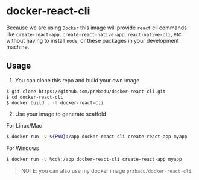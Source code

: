# docker-react-cli

Because we are using `Docker` this image will provide `react` cli
commands like `create-react-app`, `create-react-native-app`,
`react-native-cli`, etc without having to install `node`, or these
packages in your development machine.

## Usage

1. You can clone this repo and build your own image

```sh
$ git clone https://github.com/przbadu/docker-react-cli.git
$ cd docker-react-cli
$ docker build . -t docker-react-cli
```

2. Use your image to generate scaffold

For Linux/Mac

```sh
$ docker run -v ${PWD}:/app docker-react-cli create-react-app myapp
```

For Windows

```sh
$ docker run -v %cd%:/app docker-react-cli create-react-app myapp
```

> NOTE: you can also use my docker image `przbadu/docker-react-cli`.
